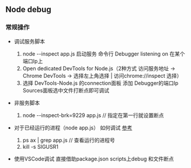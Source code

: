 ## Node debug

### 常规操作
- 调试服务脚本
  1. node --inspect app.js 启动服务 命令行 Debugger listening on 在某个端口Ip上
  2. Open dedicated DevTools for Node.js（2种方式 访问服务地址 -> Chrome DevTools -> 选择左上角选择 | 访问chrome://inspect 选择）
  3. 选择 DevTools-Node.js 的connection面板  添加 Debugger的端口Ip  Sources面板选中文件打断点即可调试
- 非服务脚本
  1. node --inspect-brk=9229 app.js // 指定在第一行就设置断点
- 对于已经运行的进程（node app.js） 如何调试 [参考](https://stackoverflow.com/questions/13052548/node-js-how-to-attach-to-a-running-process-and-to-debug-the-server-with-a-conso)
  1. ps ax | grep app.js // 查看运行的进程号
  2. kill -s SIGUSR1 <pid>

- 使用VSCode调试 直接借助package.json scripts上debug 和文件断点